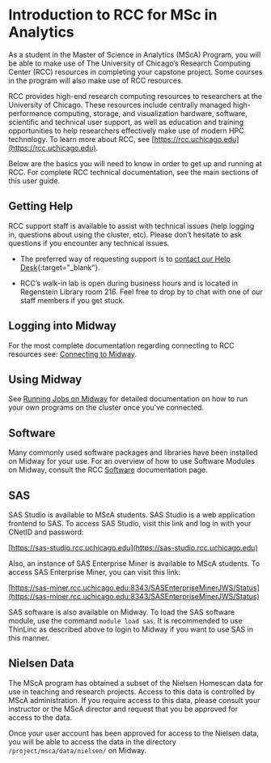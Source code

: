 # Introduction to RCC for MSc in Analytics

As a student in the Master of Science in Analytics (MScA) Program, you will be able to make use of The University of Chicago’s Research Computing Center (RCC) resources in completing your capstone project.  Some courses in the program will also make use of RCC resources.

RCC provides high-end research computing resources to researchers at the University of Chicago. These resources include centrally managed high-performance computing, storage, and visualization hardware, software, scientific and technical user support, as well as education and training opportunities to help researchers effectively make use of modern HPC technology.  To learn more about RCC, see [https://rcc.uchicago.edu](https://rcc.uchicago.edu).

Below are the basics you will need to know in order to get up and running at RCC.  For complete RCC technical documentation, see the main sections of this user guide. 

## Getting Help

RCC support staff is available to assist with technical issues (help logging in, questions about using the cluster, etc).  Please don’t hesitate to ask questions if you encounter any technical issues.


* The preferred way of requesting support is to [contact our Help Desk](https://rcc.uchicago.edu/support-and-services/consulting-and-technical-support){:target="_blank"}.


* RCC’s walk-in lab is open during business hours and is located in Regenstein Library room 216. Feel free to drop by to chat with one of our staff members if you get stuck.

## Logging into Midway

For the most complete documentation regarding connecting to RCC resources see: [Connecting to Midway](../connecting.md).

## Using Midway

See [Running Jobs on Midway](../slurm.md) for detailed documentation on how to run your own programs on the cluster once you've connected. 

## Software

Many commonly used software packages and libraries have been installed on Midway for your use.  For an overview of how to use Software Modules on Midway, consult the RCC [Software](../software/index.md) documentation page.

## SAS

SAS Studio is available to MScA students. SAS Studio is a web application
frontend to SAS. To access SAS Studio, visit this link and log in with your
CNetID and password:

[https://sas-studio.rcc.uchicago.edu](https://sas-studio.rcc.uchicago.edu)

Also, an instance of SAS Enterprise Miner is available to MScA students.  To access SAS Enterprise Miner, you can visit this link:

[https://sas-miner.rcc.uchicago.edu:8343/SASEnterpriseMinerJWS/Status](https://sas-miner.rcc.uchicago.edu:8343/SASEnterpriseMinerJWS/Status)

SAS software is also available on Midway.  To load the SAS software module, use the command `module load sas`. It is recommended to use ThinLinc as described above to login to Midway if you want to use SAS in this manner.

## Nielsen Data

The MScA program has obtained a subset of the Nielsen Homescan data for use in teaching and research projects.  Access to this data is controlled by MScA administration.  If you require access to this data, please consult your instructor or the MScA director and request that you be approved for access to the data.

Once your user account has been approved for access to the Nielsen data, you will be able to access the data in the directory `/project/msca/data/nielsen/` on Midway.
